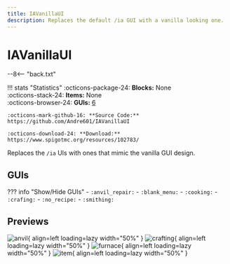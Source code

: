 ```yaml
---
title: IAVanillaUI
description: Replaces the default /ia GUI with a vanilla looking one.
---
```


# IAVanillaUI

--8<-- "back.txt"

!!! stats "Statistics"
    :octicons-package-24: **Blocks:** None  
    :octicons-stack-24: **Items:** None  
    :octicons-browser-24: **GUIs:** [6](#guis)
    
    :octicons-mark-github-16: **Source Code:** https://github.com/Andre601/IAVanillaUI
    
    :octicons-download-24: **Download:** https://www.spigotmc.org/resources/102783/

Replaces the `/ia` UIs with ones that mimic the vanilla GUI design.

## GUIs

??? info "Show/Hide GUIs"
    - `:anvil_repair:`
    - `:blank_menu:`
    - `:cooking:`
    - `:crafing:`
    - `:no_recipe:`
    - `:smithing:`

## Previews

![anvil](../assets/images/iavanillaui/anvil.png){ align=left loading=lazy width="50%" }
![crafting](../assets/images/iavanillaui/crafting.png){ align=left loading=lazy width="50%" }
![furnace](../assets/images/iavanillaui/furnace.png){ align=left loading=lazy width="50%" }
![item](../assets/images/iavanillaui/item.png){ align=left loading=lazy width="50%" }
